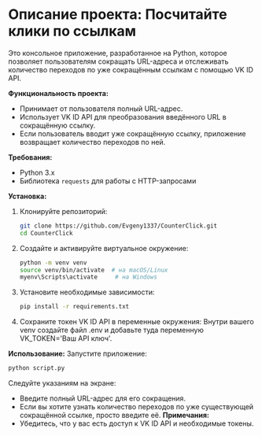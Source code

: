 
# Описание проекта: Посчитайте клики по ссылкам #

Это консольное приложение, разработанное на Python, которое позволяет пользователям сокращать URL-адреса и отслеживать количество переходов по уже сокращённым ссылкам с помощью VK ID API.

**Функциональность проекта:**

- Принимает от пользователя полный URL-адрес.
- Использует VK ID API для преобразования введённого URL в сокращённую ссылку.
- Если пользователь вводит уже сокращённую ссылку, приложение возвращает количество переходов по ней.

**Требования:**

- Python 3.x
- Библиотека `requests` для работы с HTTP-запросами

**Установка:**

1. Клонируйте репозиторий:

   ```bash
   git clone https://github.com/Evgeny1337/CounterClick.git
   cd CounterClick
   ```

2. Создайте и активируйте виртуальное окружение:

   ```bash
   python -m venv venv
   source venv/bin/activate  # на macOS/Linux
   myenv\Scripts\activate     # на Windows
   ```

3. Установите необходимые зависимости:

   ```bash
   pip install -r requirements.txt
   ```

4. Сохраните токен VK ID API в переменные окружения:
Внутри вашего venv создайте файл .env и добавьте туда переменную VK_TOKEN='Ваш API ключ'.

**Использование:**
Запустите приложение:

```bash
python script.py
```

Следуйте указаниям на экране:

- Введите полный URL-адрес для его сокращения.
- Если вы хотите узнать количество переходов по уже существующей сокращённой ссылке, просто введите её.
**Примечания:**
- Убедитесь, что у вас есть доступ к VK ID API и необходимые токены.
